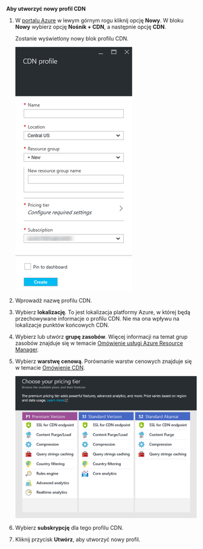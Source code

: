 **Aby utworzyć nowy profil CDN**

1. W [portalu Azure](https://portal.azure.com) w lewym górnym rogu kliknij opcję **Nowy**.  W bloku **Nowy** wybierz opcję **Nośnik + CDN**, a następnie opcję **CDN**.

    Zostanie wyświetlony nowy blok profilu CDN.

    ![Nowy profil CDN](./media/cdn-create-profile/new-cdn-profile.png)

2. Wprowadź nazwę profilu CDN.

3. Wybierz **lokalizację**.  To jest lokalizacja platformy Azure, w której będą przechowywane informacje o profilu CDN.  Nie ma ona wpływu na lokalizacje punktów końcowych CDN.

4. Wybierz lub utwórz **grupę zasobów**.  Więcej informacji na temat grup zasobów znajduje się w temacie [Omówienie usługi Azure Resource Manager](resource-group-overview.md#resource-groups).

5. Wybierz **warstwę cenową**.  Porównanie warstw cenowych znajduje się w temacie [Omówienie CDN](cdn-overview.md#azure-cdn-features).
    
    ![Wybór warstwy cenowej CDN](./media/cdn-create-profile/cdn-choose-sku.png)

6. Wybierz **subskrypcję** dla tego profilu CDN.

7. Kliknij przycisk **Utwórz**, aby utworzyć nowy profil. 


<!--HONumber=Jun16_HO2-->


